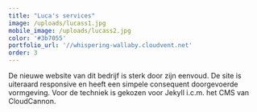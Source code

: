 ```yaml
---
title: "Luca's services"
image: /uploads/lucass1.jpg
mobile_image: /uploads/lucass2.jpg
color: '#3b7055'
portfolio_url: '//whispering-wallaby.cloudvent.net'
order: 3
---
```



De nieuwe website van dit bedrijf is sterk door zijn eenvoud. De site is uiteraard responsive en heeft een simpele consequent doorgevoerde vormgeving. Voor de techniek is gekozen voor Jekyll i.c.m. het CMS van CloudCannon.